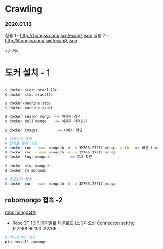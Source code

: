 # Crawling


### 2020.01.13

실습 1 - http://ihongss.com/json/exam2.json
실습 2 - http://ihongss.com/json/exam3.json


<순서>
# 도커 설치 - 1

```bash

$ docker start oracle12c
$ docker stop oracl12c

$ docker-machine stop
$ docker-machine start

$ docker search mongo  <= 이미지 검색
$ docker pull mongo    <= 이미지 가져오기

$ docker images         <= 이미지 확인 

# 컨테이너 생성
# 인증을 통해 생성
$ docker run --name mongodb -d -p 32766:27017 mongo -auth   => 빼면 (-auth) 아무나 접속 가능 
$ docker run --name mongodb -d -p 32766:27017 mongo   
$ docker logs mongodb         <= 로그 확인 

$ docker stop mongodb
$ docker rm mongodb

# 인증없이 생성
$ docker run --name mongodb -d -p 32766:27017 mongo

```
## robomongo 접속 -2 
[robomongo접속](https://robomongo.org/download)
- Robo 3T 1.3 압축파일로 다운로드 (스튜디오x)
Connection setting 
192.168.99.100 :32766

``` py
# 라이브러리 생성 
pip install pymongo
```